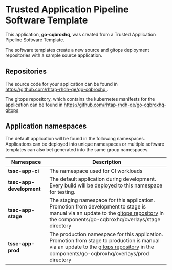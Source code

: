 # Trusted Application Pipeline Software Template

This application, **go-cqbroxhq**, was created from a Trusted Application Pipeline Software Template.

The software templates create a new source and gitops deployment repositories with a sample source application. 

## Repositories

The source code for your application can be found in [https://github.com/rhtap-rhdh-qe/go-cqbroxhq ](https://github.com/rhtap-rhdh-qe/go-cqbroxhq ).
 
The gitops repository, which contains the kubernetes manifests for the application can be found in 
[https://github.com/rhtap-rhdh-qe/go-cqbroxhq-gitops ](https://github.com/rhtap-rhdh-qe/go-cqbroxhq-gitops ) 

## Application namespaces 

The default application will be found in the following namespaces. Applications can be deployed into unique namespaces or multiple software templates can also bet generated into the same group namespaces.  

|  Namespace   |  Description   |  
| -------- | -------- |
| **tssc-app-ci** | The namespace used for CI workloads |
| **tssc-app-development** | The default application during development. Every build will be deployed to this namespace for testing. |
| **tssc-app-stage** | The staging namespace for this application. Promotion from development to stage is manual via an update to the [gitops repository](https://github.com/rhtap-rhdh-qe/go-cqbroxhq-gitops ) in the components/go-cqbroxhq/overlays/stage directory |
| **tssc-app-prod** | The production namespace for this application. Promotion from stage to production is manual via an update to the [gitops repository](https://github.com/rhtap-rhdh-qe/go-cqbroxhq-gitops ) in the components/go-cqbroxhq/overlays/prod directory |